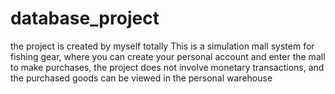 # database_project
the project is created by myself totally
This is a simulation mall system for fishing gear, where you can create your personal account and enter the mall to make purchases, the project does not involve monetary transactions, and the purchased goods can be viewed in the personal warehouse
